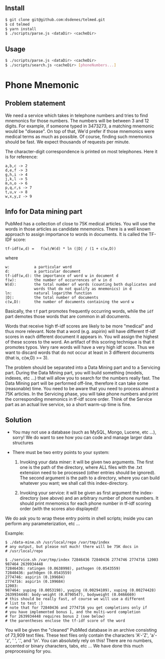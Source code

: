 ## Install
```bash
$ git clone git@github.com:dsdenes/telmed.git
$ cd telmed
$ yarn install
$ ./scripts/parse.js <dataDir> <cacheDir>
```
## Usage
```bash
$ ./scripts/parse.js <dataDir> <cacheDir>
$ ./scripts/search.js <cacheDir> [phoneNumbers...]
```

# Phone Mnemonic

## Problem statement

We need a service which takes in telephone numbers and tries to find
mnemonics for those numbers. The numbers will be between 3 and 12
digits. For example, if someone typed in 3473273, a matching
mnemonic would be "disease". On top of that, We'd prefer if those
mnemonics were medical terms as much as possible.
Of course, finding such mnemonics should be fast. We expect thousands of
requests per minute.

The character-digit correspondence is printed on most telephones. Here it is
for reference:

    a,b,c -> 2
    d,e,f -> 3
    g,h,i -> 4
    j,k,l -> 5
    m,n,o -> 6
    p,q,r,s -> 7
    t,u,v -> 8
    w,x,y,z -> 9

## Info for Data mining part

PubMed has a collection of close to 75K medical articles. You will
use the words in those articles as candidate mnemonics. There is a well known approach to assign
importance to words in documents. It is called the TF-IDF score:

    tf-idf(w,d) =   f(w)/W(d) * ln (|D| / (1 + c(w,D))

where

    w:           a particular word
    d:           a particular document
    tf-idf(w,d): the importance of word w in document d
    f(w):        the number of occurrences of w in d
    W(d):        the total number of words (counting both duplicates and
                 words that do not qualify as mnemonics) in d
    ln:          natural logarithm function
    |D|:         the total number of documents
    c(w,D):      the number of documents containing the word w

Basically, the `tf` part promotes frequently occurring words, while the `idf` part
demotes those words that are common in all documents.

Words that receive high tf-idf scores are likely to be more "medical" and thus more
relevant. Note that a word (e.g. aspirin) will have different tf-idf scores
in each different document it appears in. You will assign the highest of these
scores to the word. An artifact of this scoring technique is that it promotes
typos. Very rare words will have a very high idf score. Thus we want to discard
words that do not occur at least in 3 different documents (that is, c(w,D) >= 3).

The problem should be separated into a Data Mining part and to a Servicing
part. During the Data Mining part, you will build something (models, indexes,
etc ...) that will allow you to search for the numbers really fast. The Data
Mining part will be performed off-line, therefore it can take some (reasonable)
time. You need to be aware that you need to process almost a
75K articles. In the Servicing phase, you will take phone numbers and
print the corresponding mnemonics in tf-idf score order. Think of the Service
part as an actual live service, so a short warm-up time is fine.

## Solution

  * You may not use a database (such as MySQL, Mongo, Lucene, etc ...), sorry!
We do want to see how you can code and manage larger data structures

  * There must be two entry points to your system:

    1. Invoking your data miner: it will be given two arguments.
The first one is the path of the directory, where ALL files
with the .txt extension need to be processed (other entries should
be ignored). The second argument is the path to a directory, where
you can build whatever you want; we shall call this index-directory.

    2. Invoking your service: it will be given as first argument the
index-directory (see above) and an arbitrary number of phone numbers.
It should print mnemonics for each phone number in tf-idf scoring
order (with the scores also displayed)!

We do ask you to wrap these entry points in shell scripts; inside you
can perform any parameterization, etc ...

Example:

    $ ./data-mine.sh /usr/local/repo /var/tmp/index
    # any output, but please not much! there will be 75K docs in
    # /usr/local/repo

    $ ./service.sh /var/tmp/index 72846436 72840436 2774746 2774716 12003 987464 2639934448
    72846436: ratingen (0.0638998), pathogen (0.0543559)
    72840436: path0gen (0.0543559)
    2774746: aspirin (0.199684)
    2774716: aspir1n (0.199684)
    12003:
    987464: yuping (0.0053198), yuqing (0.00294109), xuping (0.00274428)
    2639934448: body-weight (0.0790547), bodyweight (0.0466669)
    # this should be really fast, of course we will use a different
    # list to test :)
    # note that for 72840436 and 2774716 you get completions only if
    # you have implemented bonus 1, and the multi-word completion
    # for 2639934448 requires bonus 2 (see below)
    # the parentheses enclose the tf-idf score of the word

You will be given the "cleaned" PubMed database in an archive consisting of
73,909 text files. These text files only contain the characters 'A'-'Z',
'a'-'z', ' ', '.', and '\n'. You can absolutely rely on this! There are no
numbers, accented or binary characters, tabs, etc ... We have done this
much preprocessing for you.

